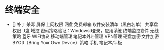 # 终端安全

- [] 补丁
杀毒
屏保
上网权限
网盘
免费邮箱
软件安装清单（黑白名单）
共享盘权限
U盘
域控
密码策略验证：Windowsd登录，应用系统
终端监控软件
无线策略
蓝牙
WIFI协议
移动端管理
笔记本外带管理
VPN管理
硬盘加密
文件加密
BYOD（Bring Your Own Device）策略
手机
笔记本/平板
